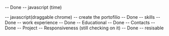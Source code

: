 -- Done -- javascript (time)


-- javascript(draggable chrome)
-- create the portofilio
-- Done -- skills
-- Done -- work experience
-- Done -- Educational 
-- Done -- Contacts 
-- Done -- Project
-- Responsiveness (still checking on it)
-- Done -- resisable
